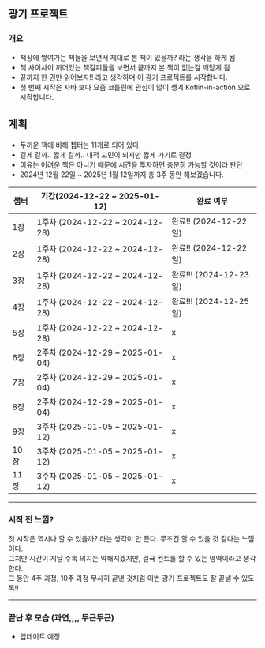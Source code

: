 ## 광기 프로젝트

### 개요

- 책장에 쌓여가는 책들을 보면서 제대로 본 책이 있을까? 라는 생각을 하게 됨
- 책 사이사이 끼어있는 책갈피들을 보면서 끝까지 본 책이 없는걸 깨닫게 됨
- 끝까지 한 권만 읽어보자!! 라고 생각하며 이 광기 프로젝트를 시작합니다.
- 첫 번째 시작은 자바 보다 요즘 코틀린에 관심이 많이 생겨 Kotlin-in-action 으로 시작합니다.

## 계획

- 두꺼운 책에 비해 쳅터는 11개로 되어 있다.
- 길게 갈까.. 짧게 갈까.. 내적 고민이 되지만 짧게 가기로 결정
- 이유는 어려운 책은 아니기 때문에 시간을 투자하면 충분히 가능할 것이라 판단
- 2024년 12월 22일 ~ 2025년 1월 12일까지 총 3주 동안 해보겠습니다.

| 챕터  | 기간(2024-12-22 ~ 2025-01-12)    | 완료 여부               |
|-----|--------------------------------|---------------------|
| 1장  | 1주차 (2024-12-22 ~ 2024-12-28)  | 완료!! (2024-12-22일)  |
| 2장  | 1주차 (2024-12-22 ~ 2024-12-28)  | 완료!! (2024-12-22일)  |
| 3장  | 1주차 (2024-12-22 ~ 2024-12-28)  | 완료!!! (2024-12-23일) |
| 4장  | 1주차 (2024-12-22 ~ 2024-12-28)  | 완료!!! (2024-12-25일) |
| 5장  | 1주차 (2024-12-22 ~ 2024-12-28)  | x                   |
| 6장  | 2주차 (2024-12-29 ~ 2025-01-04)  | x                   |
| 7장  | 2주차 (2024-12-29 ~ 2025-01-04)  | x                   |
| 8장  | 2주차 (2024-12-29 ~ 2025-01-04)  | x                   |
| 9장  | 3주차 (2025-01-05 ~ 2025-01-12)  | x                   |
| 10장 | 3주차 (2025-01-05 ~ 2025-01-12)  | x                   |
| 11장 | 3주차 (2025-01-05 ~ 2025-01-12)  | x                   |

---

### 시작 전 느낌?

첫 시작은 역시나 할 수 있을까? 라는 생각이 안 든다. 무조건 할 수 있을 것 같다는 느낌이다. <br>
그치만 시간이 지날 수록 의지는 약해지겠지만, 결국 컨트롤 할 수 있는 영역이라고 생각한다. <br>
그 동안 4주 과정, 10주 과정 무사히 끝낸 것처럼 이번 광기 프로젝트도 잘 끝낼 수 있도록!!

---

### 끝난 후 모습 (과연,,,, 두근두근)

- 업데이트 예정



